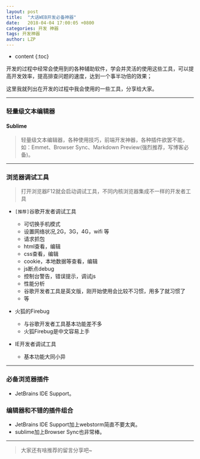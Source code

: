 ```yaml
---
layout: post
title:  "大话WEB开发必备神器"
date:   2018-04-04 17:00:05 +0800
categories: 开发 神器
tags: 开发神器
author: LZP
---
```


* content
{:toc}


开发的过程中经常会使用到的各种辅助软件，学会并灵活的使用这些工具，可以提高开发效率，提高排查问题的速度，达到一个事半功倍的效果；

这里我就列出在开发的过程中我会使用的一些工具，分享给大家。


---
### 轻量级文本编辑器

#### Sublime


>轻量级文本编辑器，各种使用技巧，前端开发神器，各种插件欲罢不能，如：Emmet、Browser Sync、Markdown Preview(强烈推荐，写博客必备)。
---

### 浏览器调试工具

>打开浏览器F12就会启动调试工具，不同内核浏览器集成不一样的开发者工具

* `[推荐]`谷歌开发者调试工具
    * 可切换手机模式
    * 设置网络状况,2G，3G，4G，wifi 等
    * 请求抓包
    * html查看，编辑
    * css查看，编辑
    * cookie，本地数据等查看，编辑
    * js断点debug
    * 控制台警告，错误提示，调试js
    * 性能分析
    * 谷歌开发者工具是英文版，刚开始使用会比较不习惯，用多了就习惯了
    * 等

* 火狐的Firebug
    * 与谷歌开发者工具基本功能差不多
    * 火狐Firebug是中文容易上手

* IE开发者调试工具
    * 基本功能大同小异

---

### 必备浏览器插件

* JetBrains IDE Support。

### 编辑器和不错的插件组合

* JetBrains IDE Support加上webstorm简直不要太爽。
* sublime加上Browser Sync也非常棒。

---
> 大家还有啥推荐的留言分享吧~